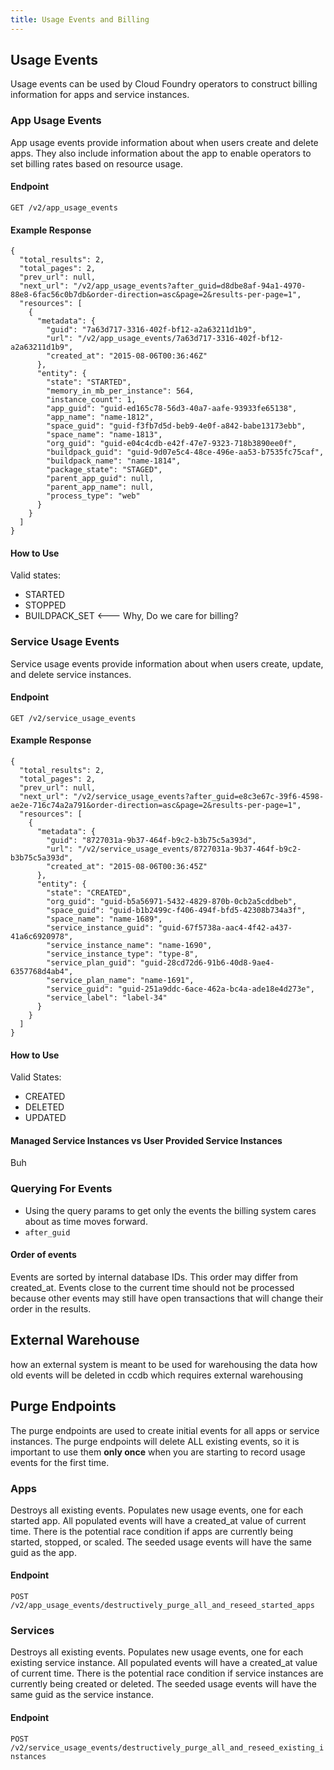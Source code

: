 ```yaml
---
title: Usage Events and Billing
---
```


## Usage Events
Usage events can be used by Cloud Foundry operators to construct billing information for apps and service instances.

### App Usage Events

App usage events provide information about when users create and delete apps. They also include information about the app to enable operators to set billing rates based on resource usage.

#### Endpoint

`GET /v2/app_usage_events`

#### Example Response
```
{
  "total_results": 2,
  "total_pages": 2,
  "prev_url": null,
  "next_url": "/v2/app_usage_events?after_guid=d8dbe8af-94a1-4970-88e8-6fac56c0b7db&order-direction=asc&page=2&results-per-page=1",
  "resources": [
    {
      "metadata": {
        "guid": "7a63d717-3316-402f-bf12-a2a63211d1b9",
        "url": "/v2/app_usage_events/7a63d717-3316-402f-bf12-a2a63211d1b9",
        "created_at": "2015-08-06T00:36:46Z"
      },
      "entity": {
        "state": "STARTED",
        "memory_in_mb_per_instance": 564,
        "instance_count": 1,
        "app_guid": "guid-ed165c78-56d3-40a7-aafe-93933fe65138",
        "app_name": "name-1812",
        "space_guid": "guid-f3fb7d5d-beb9-4e0f-a842-babe13173ebb",
        "space_name": "name-1813",
        "org_guid": "guid-e04c4cdb-e42f-47e7-9323-718b3890ee0f",
        "buildpack_guid": "guid-9d07e5c4-48ce-496e-aa53-b7535fc75caf",
        "buildpack_name": "name-1814",
        "package_state": "STAGED",
        "parent_app_guid": null,
        "parent_app_name": null,
        "process_type": "web"
      }
    }
  ]
}
```

#### How to Use

Valid states:
- STARTED
- STOPPED
- BUILDPACK_SET <--- Why, Do we care for billing?

### Service Usage Events

Service usage events provide information about when users create, update, and delete service instances.

#### Endpoint

`GET /v2/service_usage_events`

#### Example Response

```
{
  "total_results": 2,
  "total_pages": 2,
  "prev_url": null,
  "next_url": "/v2/service_usage_events?after_guid=e8c3e67c-39f6-4598-ae2e-716c74a2a791&order-direction=asc&page=2&results-per-page=1",
  "resources": [
    {
      "metadata": {
        "guid": "8727031a-9b37-464f-b9c2-b3b75c5a393d",
        "url": "/v2/service_usage_events/8727031a-9b37-464f-b9c2-b3b75c5a393d",
        "created_at": "2015-08-06T00:36:45Z"
      },
      "entity": {
        "state": "CREATED",
        "org_guid": "guid-b5a56971-5432-4829-870b-0cb2a5cddbeb",
        "space_guid": "guid-b1b2499c-f406-494f-bfd5-42308b734a3f",
        "space_name": "name-1689",
        "service_instance_guid": "guid-67f5738a-aac4-4f42-a437-41a6c6920978",
        "service_instance_name": "name-1690",
        "service_instance_type": "type-8",
        "service_plan_guid": "guid-28cd72d6-91b6-40d8-9ae4-6357768d4ab4",
        "service_plan_name": "name-1691",
        "service_guid": "guid-251a9ddc-6ace-462a-bc4a-ade18e4d273e",
        "service_label": "label-34"
      }
    }
  ]
}
```

#### How to Use
Valid States:
- CREATED
- DELETED
- UPDATED

#### Managed Service Instances vs User Provided Service Instances

Buh

### Querying For Events
- Using the query params to get only the events the billing system cares about as time moves forward.
- `after_guid`

#### Order of events
Events are sorted by internal database IDs. This order may differ from created_at. Events close to the current time should not be processed because other events may still have open transactions that will change their order in the results.

## External Warehouse
how an external system is meant to be used for warehousing the data
how old events will be deleted in ccdb which requires external warehousing

## Purge Endpoints
The purge endpoints are used to create initial events for all apps or service instances. The purge endpoints will delete ALL existing events, so it is important to use them **only once** when you are starting to record usage events for the first time.

### Apps
Destroys all existing events. Populates new usage events, one for each started app. All populated events will have a created_at value of current time. There is the potential race condition if apps are currently being started, stopped, or scaled. The seeded usage events will have the same guid as the app.

#### Endpoint
`POST /v2/app_usage_events/destructively_purge_all_and_reseed_started_apps`

### Services
Destroys all existing events. Populates new usage events, one for each existing service instance. All populated events will have a created_at value of current time. There is the potential race condition if service instances are currently being created or deleted. The seeded usage events will have the same guid as the service instance.

#### Endpoint
`POST /v2/service_usage_events/destructively_purge_all_and_reseed_existing_instances`
